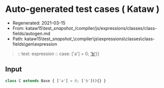 # Auto-generated test cases ( Kataw )
- Regenerated: 2021-03-15
- From: kataw15\test\__snapshot__/compiler/js/expressions/classes/class-fields/autogen.md
- Path: kataw15\test\__snapshot__\compiler\js\expressions\classes\class-fields\gen\expression
> :: test: expression
> :: case: ['a'] = 0; ['b'](){}
## Input

`````js
class C extends Base { ['a'] = 0; ['b'](){} }
`````
